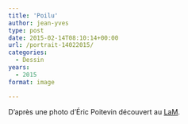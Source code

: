 ```yaml
---
title: 'Poilu'
author: jean-yves
type: post
date: 2015-02-14T08:10:14+00:00
url: /portrait-14022015/
categories:
  - Dessin
years:
  - 2015
format: image

---
```

D’après une photo d’Éric Poitevin découvert au [LaM](https://www.musee-lam.fr/fr/eric-poitevin).